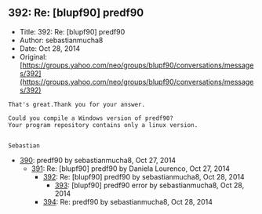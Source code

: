## 392: Re: [blupf90] predf90

- Title: 392: Re: [blupf90] predf90
- Author: sebastianmucha8
- Date: Oct 28, 2014
- Original: [https://groups.yahoo.com/neo/groups/blupf90/conversations/messages/392](https://groups.yahoo.com/neo/groups/blupf90/conversations/messages/392)

```
That's great.Thank you for your answer.

Could you compile a Windows version of predf90?
Your program repository contains only a linux version.


Sebastian
```

- [390](0390.md): predf90 by sebastianmucha8, Oct 27, 2014
    - [391](0391.md): Re: [blupf90] predf90 by Daniela Lourenco, Oct 27, 2014
        - [392](0392.md): Re: [blupf90] predf90 by sebastianmucha8, Oct 28, 2014
            - [393](0393.md): [blupf90] predf90 error by sebastianmucha8, Oct 28, 2014
        - [394](0394.md): Re: predf90 by sebastianmucha8, Oct 28, 2014
